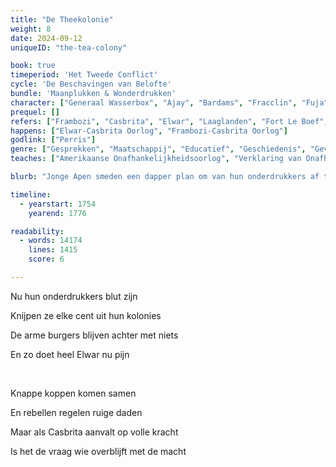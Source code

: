```yaml
---
title: "De Theekolonie"
weight: 8
date: 2024-09-12
uniqueID: "the-tea-colony"

book: true
timeperiod: 'Het Tweede Conflict'
cycle: 'De Beschavingen van Belofte'
bundle: 'Maanplukken & Wonderdrukken'
character: ["Generaal Wasserbox", "Ajay", "Bardams", "Fracclin", "Fuja", "Perris", "Jefizon", "Generaal Jumbodor", "Generaal Howl"]
prequel: []
refers: ["Frambozi", "Casbrita", "Elwar", "Laaglanden", "Fort Le Boef", "Fort Noodzaak", "Ohoi Rivier", "Bosnot", "Philadinna", "Nieuw Bork", "Fort Tondoga", "Ottojon", "Amoreense Rijk", "Schola"]
happens: ["Elwar-Casbrita Oorlog", "Frambozi-Casbrita Oorlog"]
godlink: ["Perris"]
genre: ["Gesprekken", "Maatschappij", "Educatief", "Geschiedenis", "Gevecht", "Ontstaan"]
teaches: ["Amerikaanse Onafhankelijkheidsoorlog", "Verklaring van Onafhankelijkheid", "Continentale Congres"]

blurb: "Jonge Apen smeden een dapper plan om van hun onderdrukkers af te komen. Maar een revolutie leiden blijkt lastig als niemand weet wie je kan vertrouwen en alles afhangt van een onvoorspelbaar mythisch wonder."

timeline:
  - yearstart: 1754
    yearend: 1776

readability:
  - words: 14174
    lines: 1415
    score: 6

---
```


Nu hun onderdrukkers blut zijn

Knijpen ze elke cent uit hun kolonies

De arme burgers blijven achter met niets

En zo doet heel Elwar nu pijn

&nbsp;

Knappe koppen komen samen

En rebellen regelen ruige daden

Maar als Casbrita aanvalt op volle kracht

Is het de vraag wie overblijft met de macht